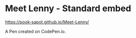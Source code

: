 # Meet Lenny - Standard embed

https://pook-sapot.github.io/Meet-Lenny/

A Pen created on CodePen.io.

